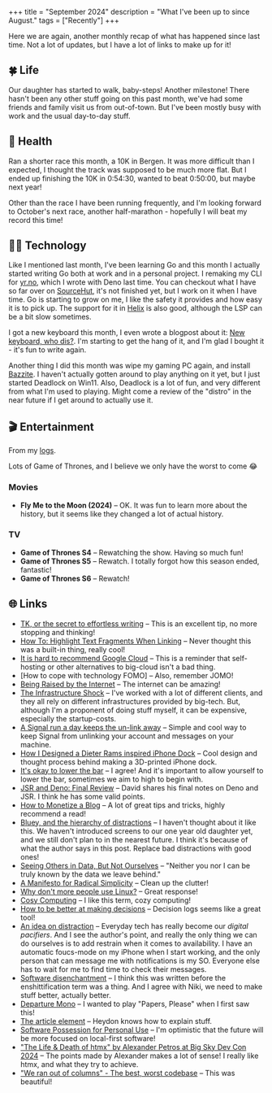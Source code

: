 +++
title = "September 2024"
description = "What I've been up to since August."
tags = ["Recently"]
+++

Here we are again, another monthly recap of what has happened since last time.
Not a lot of updates, but I have a lot of links to make up for it!

## 🍀 Life

Our daughter has started to walk, baby-steps! Another milestone! There hasn't
been any other stuff going on this past month, we've had some friends and family
visit us from out-of-town. But I've been mostly busy with work and the usual
day-to-day stuff.

## 💪 Health

Ran a shorter race this month, a 10K in Bergen. It was more difficult than I
expected, I thought the track was supposed to be much more flat. But I ended up
finishing the 10K in 0:54:30, wanted to beat 0:50:00, but maybe next year!

Other than the race I have been running frequently, and I'm looking forward to
October's next race, another half-marathon - hopefully I will beat my record
this time!

## 🧑‍💻 Technology

Like I mentioned last month, I've been learning Go and this month I actually
started writing Go both at work and in a personal project. I remaking my CLI for
[yr.no], which I wrote with Deno last time. You can checkout what I have so far
over on [SourceHut], it's not finished yet, but I work on it when I have time.
Go is starting to grow on me, I like the safety it provides and how easy it is
to pick up. The support for it in [Helix] is also good, although the LSP can be
a bit slow sometimes.

I got a new keyboard this month, I even wrote a blogpost about it: [New
keyboard, who dis?]. I'm starting to get the hang of it, and I'm glad I bought
it - it's fun to write again.

[yr.no]: https://yr.no
[sourcehut]: https://git.sr.ht/~timharek/yr-go
[helix]: https://helix-editor.com/
[New keyboard, who dis?]: /blog/new-keyboard-who-dis

Another thing I did this month was wipe my gaming PC again, and install
[Bazzite]. I haven't actually gotten around to play anything on it yet, but I
just started Deadlock on Win11. Also, Deadlock is a lot of fun, and very
different from what I'm used to playing. Might come a review of the "distro" in
the near future if I get around to actually use it.

[bazzite]: https://bazzite.gg/

## 🎬 Entertainment

From my [logs](/logs).

Lots of Game of Thrones, and I believe we only have the worst to come 😂

### Movies

- **Fly Me to the Moon (2024)** – OK. It was fun to learn more about the
  history, but it seems like they changed a lot of actual history.

### TV

- **Game of Thrones S4** – Rewatching the show. Having so much fun!
- **Game of Thrones S5** – Rewatch. I totally forgot how this season ended,
  fantastic!
- **Game of Thrones S6** – Rewatch!

## 🌐 Links

- [TK, or the secret to effortless writing] – This is an excellent tip, no more
  stopping and thinking!
- [How To: Highlight Text Fragments When Linking] – Never thought this was a
  built-in thing, really cool!
- [It is hard to recommend Google Cloud] – This is a reminder that self-hosting
  or other alternatives to big-cloud isn't a bad thing.
- [How to cope with technology FOMO] – Also, remember JOMO!
- [Being Raised by the Internet] – The internet can be amazing!
- [The Infrastructure Shock] – I've worked with a lot of different clients, and
  they all rely on different infrastructures provided by big-tech. But, although
  I'm a proponent of doing stuff myself, it can be expensive, especially the
  startup-costs.
- [A Signal run a day keeps the un-link away] – Simple and cool way to keep
  Signal from unlinking your account and messages on your machine.
- [How I Designed a Dieter Rams inspired iPhone Dock] – Cool design and thought
  process behind making a 3D-printed iPhone dock.
- [It's okay to lower the bar] – I agree! And it's important to allow yourself
  to lower the bar, sometimes we aim to high to begin with.
- [JSR and Deno: Final Review] – David shares his final notes on Deno and JSR. I
  think he has some valid points.
- [How to Monetize a Blog] – A lot of great tips and tricks, highly recommend a
  read!
- [Bluey, and the hierarchy of distractions] – I haven't thought about it like
  this. We haven't introduced screens to our one year old daughter yet, and we
  still don't plan to in the nearest future. I think it's because of what the
  author says in this post. Replace bad distractions with good ones!
- [Seeing Others in Data, But Not Ourselves] – "Neither you nor I can be truly
  known by the data we leave behind."
- [A Manifesto for Radical Simplicity] – Clean up the clutter!
- [Why don't more people use Linux?] – Great response!
- [Cosy Computing] – I like this term, cozy computing!
- [How to be better at making decisions] – Decision logs seems like a great
  tool!
- [An idea on distraction] – Everyday tech has really become our _digital
  pacifiers_. And I see the author's point, and really the only thing we can do
  ourselves is to add restrain when it comes to availability. I have an
  automatic foucs-mode on my iPhone when I start working, and the only person
  that can message me with notifications is my SO. Everyone else has to wait for
  me to find time to check their messages.
- [Software disenchantment] – I think this was written before the
  enshittification term was a thing. And I agree with Niki, we need to make
  stuff better, actually better.
- [Departure Mono] – I wanted to play "Papers, Please" when I first saw this!
- [The article element] – Heydon knows how to explain stuff.
- [Software Possession for Personal Use] – I'm optimistic that the future will
  be more focused on local-first software!
- ["The Life & Death of htmx" by Alexander Petros at Big Sky Dev Con 2024] – The
  points made by Alexander makes a lot of sense! I really like htmx, and what
  they try to achieve.
- ["We ran out of columns" - The best, worst codebase] – This was beautiful!

[TK, or the secret to effortless writing]:
  https://atthis.link/blog/2024/49629.html
[How To: Highlight Text Fragments When Linking]:
  https://weblog.rogueamoeba.com/2024/08/08/how-to-highlight-text-fragments-when-linking/
[It is hard to recommend Google Cloud]:
  https://ashishb.net/programming/google-cloud/
[ ow to cope with technology FOMO – avdi.codes]:
  https://avdi.codes/how-to-cope-with-technology-fomo/
[Being Raised by the Internet]: https://jimmyhmiller.github.io/raised
[The Infrastructure Shock]: https://berjon.com/infrastructure-shock/
[A Signal run a day keeps the un-link away]:
  https://michael.stapelberg.ch/posts/2024-09-18-a-signal-run-a-day-keeps-the-un-link-away/
[How I Designed a Dieter Rams inspired iPhone Dock]:
  https://arslan.io/2024/09/23/dieter-rams-inspired-iphone-dock/
[It's okay to lower the bar]: https://rachsmith.com/lower-the-bar/
[JSR and Deno: Final Review]:
  https://dbushell.com/2024/08/09/jsr-and-deno-final-review/
[How to Monetize a Blog]: https://modem.io/blog/blog-monetization/
[Bluey, and the hierarchy of distractions]:
  https://ashore.io/journal/desk-notes/bluey-and-the-hierarchy-of-distractions
[Seeing Others in Data, But Not Ourselves]:
  https://blog.jim-nielsen.com/2024/seeing-others-in-data-but-not-ourselves/
[A Manifesto for Radical Simplicity]:
  https://joshaustin.tech/blog/a-manifesto-for-radical-simplicity/
[Why don't more people use Linux?]:
  https://world.hey.com/dhh/why-don-t-more-people-use-linux-33b75f53
[Cosy Computing]: https://www.datagubbe.se/cosy/
[How to be better at making decisions]: https://mxstbr.com/notes/decision-making
[An idea on distraction]:
  https://blog.ignaciobrasca.com/experiment/2024/09/01/an-idea-on-distraction.html
[Software disenchantment]: https://tonsky.me/blog/disenchantment/
[Departure Mono]: https://departuremono.com/
[The article element]: https://heydonworks.com/article/the-article-element/
[Software Possession for Personal Use]:
  https://olano.dev/blog/software-possession-for-personal-use/
["The Life & Death of htmx" by Alexander Petros at Big Sky Dev Con 2024]:
  https://www.youtube.com/watch?v=inRB6ull5WQ
["We ran out of columns" - The best, worst codebase]:
  https://jimmyhmiller.github.io/ugliest-beautiful-codebase
